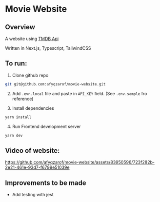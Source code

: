# Movie Website

## Overview

A website using [TMDB Api](https://developer.themoviedb.org/reference/intro/getting-started)

Written in Next.js, Typescript, TailwindCSS

## To run:

1. Clone github repo

```bash
git git@github.com:afyqzarof/movie-website.git
```

2. Add `.evn.local` file and paste in `API_KEY` field. (See `.env.sample` fro reference)

3. Install dependencies

```bash
yarn install
```

4. Run Frontend development server

```bash
yarn dev
```

## Video of website:


https://github.com/afyqzarof/movie-website/assets/83950596/723f282b-2e21-461e-93d7-f6799e51039e


## Improvements to be made

- Add testing with jest
